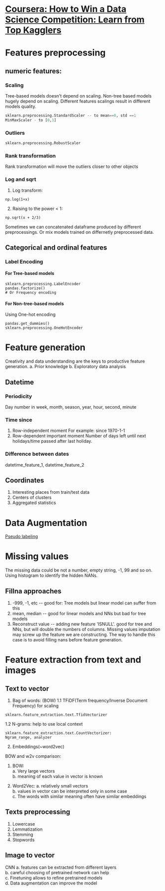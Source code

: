 # [Coursera: How to Win a Data Science Competition: Learn from Top Kagglers](https://www.coursera.org/learn/competitive-data-science?specialization=aml)  
# Features preprocessing
## numeric features:
### Scaling
Tree-based models doesn't depend on scaling.
Non-tree based models hugely depend on scaling.
Different features scalings result in different models quality.  
``` python
sklearn.preprocessing.StandardScaler -- to mean==0, std ==1
MinMaxScaler - to [0,1]
```
### Outliers
``` python
sklearn.preprocessing.RobustScaler
```
### Rank transformation  
Rank transformation will move the outliers closer to other objects  
### Log and sqrt
1. Log transform:
```
np.log(1+x)
```
2. Raising to the power < 1:
```
np.sqrt(x + 2/3)
```
Sometimes we can concatenated dataframe produced by different preprocessings.
Or mix models trained on differnetly preprocessed data.

## Categorical and ordinal features  
### Label Encoding
#### For Tree-based models
```
sklearn.preprocessing.LabelEncoder
pandas.factorize()
# Or Frequency encoding
```
#### For Non-tree-based models
Using One-hot encoding
```
pandas.get_dummies()
sklearn.preprocessing.OneHotEncoder
```

# Feature generation
Creativity and data understanding are the keys to productive feature generation.
a. Prior knowledge
b. Exploratory data analysis

## Datetime  
### Periodicity
Day number in week, month, season, year, hour, second, minute  
### Time since
1. Row-independent moment
For example: since 1970-1-1  
2. Row-dependent important moment
Number of days left until next holidays/time passed after last holiday.  
### Difference between dates  
datetime_feature_1, datetime_feature_2  

## Coordinates  
1. Interesting places from train/test data  
2. Centers of clusters  
3. Aggregated statistics  

# Data Augmentation
[Pseudo labeling](https://www.kaggle.com/cdeotte/pseudo-labeling-qda-0-969)

# Missing values    
The missing data could be not a number, empty string, -1, 99 and so on.
Using histogram to identify the hidden NANs.
  
## Fillna approaches  
1. -999, -1, etc -- good for: Tree models but linear model can suffer from this
2. mean, median -- good for linear models and NNs but bad for tree models
3. Reconstruct value -- adding new feature 'ISNULL'. good for tree and NNs, 
						but will double the numbers of columns.
Missing values imputation may screw up the feature we are constructing.
The way to handle this case is to avoid filling nans before feature generation.
  
# Feature extraction from text and images  
## Text to vector  
1. Bag of words: (BOW)
1.1 TFiDF(Term frequency/Inverse Document Frequency) for scaling
```
sklearn.feature_extraction.text.TfidVectorizer
```  
1.2 N-grams: help to use local context
```
sklearn.feature_extraction.text.CountVectorizer:
Ngram_range, analyzer
```
2. Embeddings(~word2vec)

BOW and w2v comparison:
1. BOW:   
a. Very large vectors  
b. meaning of each value in vector is known

2. Word2Vec:
a. relatively small vectors  
b. values in vector can be interpreted only in some case  
c. The words with similar meaning often have similar embeddings

## Texts preprocessing  
1. Lowercase
2. Lemmatization
3. Stemming
4. Stopwords

## Image to vector  
CNN
a. features can be extracted from different layers  
b. careful choosing of pretrained network can help  
c. Finetuning allows to refine pretrained models  
d. Data augmentation can improve the model  

